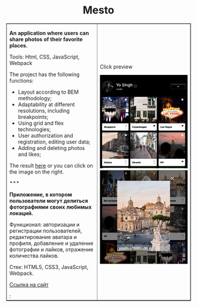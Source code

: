 <h1 align="center">Mesto</h1>
<table border="1">
 <tr>
    <td>
      <p><strong>An application where users can share photos of their favorite places.</strong></p>
      <p>Tools: Html, CSS, JavaScript, Webpack</p>
      <p>The project has the following functions: </p>
      <ul>
        <li>Layout according to BEM methodology;</li>
        <li>Adaptability at different resolutions, including breakpoints;</li>
        <li>Using grid and flex technologies;</li>
        <li>User authorization and registration, editing user data;</li>
        <li>Adding and deleting photos and likes;</li>        
      </ul>
      <p>The result <a href="https://uno.nomoredomains.rocks/" target="_blank">here</a> or you can click on the image on the right.</p>
      <p>***</p>
      <p><strong>Приложение, в котором пользователи могут делиться фотографиями своих любимых локаций.</strong></p>
      <p>Функционал: авторизации и регистрации пользователей, редактирование аватара и профиля, добавление и удаление фотографии и лайков, отражение количества лайков.</p>
      <p>Стек: HTML5, CSS3, JavaScript, Webpack.</p>
      <p><a href="https://uno.nomoredomains.rocks/" target="_blank">Ссылка на сайт</a></p>
      :
    </td>
    <td>
      <p>Click preview</p>
      <a href="https://uno.nomoredomains.rocks/"><img src="./frontend/src/images/rmImage.JPG" alt="Mesto preview"></a>
      <a href="https://uno.nomoredomains.rocks/"><img src="./frontend/src/images/rmImage_2.JPG" alt="Mesto preview"></a>
    </td>
  </tr>
</table>
